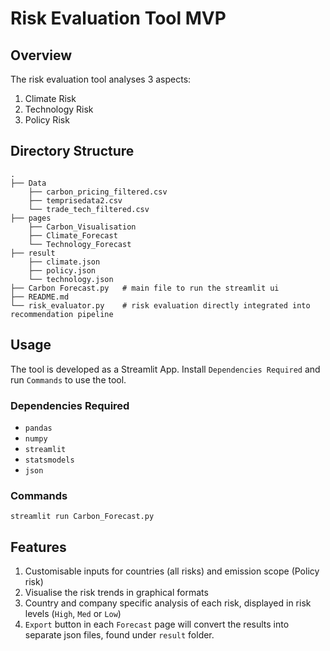 # Risk Evaluation Tool MVP

## Overview
The risk evaluation tool analyses 3 aspects:
1. Climate Risk
2. Technology Risk
3. Policy Risk

## Directory Structure 
```
.
├── Data           
    ├── carbon_pricing_filtered.csv
    ├── temprisedata2.csv
    └── trade_tech_filtered.csv
├── pages
    ├── Carbon_Visualisation
    ├── Climate_Forecast
    └── Technology_Forecast
├── result  
    ├── climate.json
    ├── policy.json
    └── technology.json
├── Carbon Forecast.py   # main file to run the streamlit ui
├── README.md
└── risk_evaluator.py    # risk evaluation directly integrated into recommendation pipeline
```

## Usage
The tool is developed as a Streamlit App. Install `Dependencies Required` and run `Commands` to use the tool. 

### Dependencies Required

*   `pandas`
*   `numpy`
*   `streamlit`
*   `statsmodels`
*   `json`

### Commands
```
streamlit run Carbon_Forecast.py
```

## Features
1. Customisable inputs for countries (all risks) and emission scope (Policy risk)
2. Visualise the risk trends in graphical formats
3. Country and company specific analysis of each risk, displayed in risk levels (`High`, `Med` or `Low`) 
4. `Export` button in each `Forecast` page will convert the results into separate json files, found under `result` folder. 